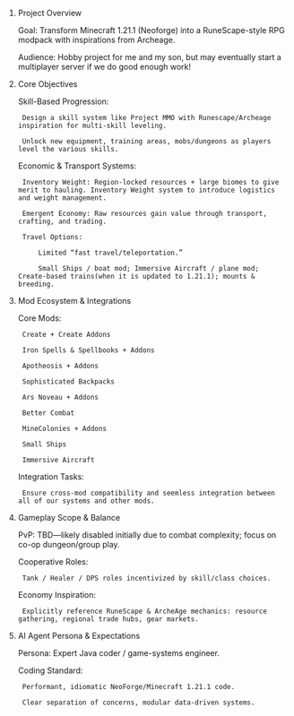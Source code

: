 1. Project Overview

    Goal: Transform Minecraft 1.21.1 (Neoforge) into a RuneScape-style RPG modpack with inspirations from Archeage.

    Audience: Hobby project for me and my son, but may eventually start a multiplayer server if we do good enough work!

2. Core Objectives

    Skill-Based Progression:

        Design a skill system like Project MMO with Runescape/Archeage inspiration for multi-skill leveling.

        Unlock new equipment, training areas, mobs/dungeons as players level the various skills.

    Economic & Transport Systems:

        Inventory Weight: Region-locked resources + large biomes to give merit to hauling. Inventory Weight system to introduce logistics and weight management. 

        Emergent Economy: Raw resources gain value through transport, crafting, and trading.

        Travel Options:

            Limited “fast travel/teleportation.”

            Small Ships / boat mod; Immersive Aircraft / plane mod; Create-based trains(when it is updated to 1.21.1); mounts & breeding.

3. Mod Ecosystem & Integrations

    Core Mods:

        Create + Create Addons

        Iron Spells & Spellbooks + Addons

        Apotheosis + Addons

        Sophisticated Backpacks

        Ars Noveau + Addons

        Better Combat

        MineColonies + Addons

        Small Ships

        Immersive Aircraft


    Integration Tasks:

        Ensure cross-mod compatibility and seemless integration between all of our systems and other mods.


4. Gameplay Scope & Balance

    PvP: TBD—likely disabled initially due to combat complexity; focus on co-op dungeon/group play.

    Cooperative Roles:

        Tank / Healer / DPS roles incentivized by skill/class choices.

    Economy Inspiration:

        Explicitly reference RuneScape & ArcheAge mechanics: resource gathering, regional trade hubs, gear markets.

5. AI Agent Persona & Expectations

    Persona: Expert Java coder / game-systems engineer.

    Coding Standard:

        Performant, idiomatic NeoForge/Minecraft 1.21.1 code.

        Clear separation of concerns, modular data-driven systems.
